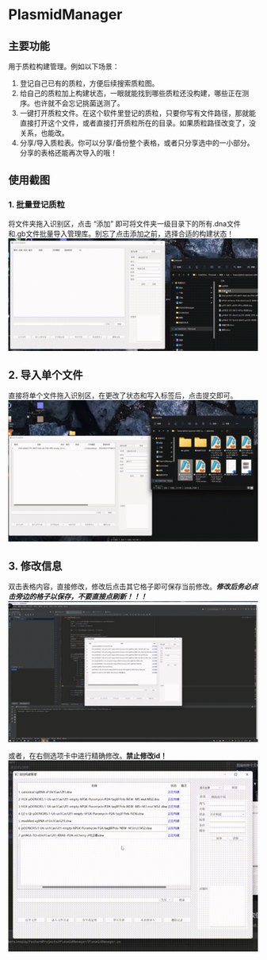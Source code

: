 # PlasmidManager
## 主要功能
用于质粒构建管理。例如以下场景：

1. 登记自己已有的质粒，方便后续搜索质粒图。
2. 给自己的质粒加上构建状态，一眼就能找到哪些质粒还没构建，哪些正在测序。也许就不会忘记挑菌送测了。
3. 一键打开质粒文件。在这个软件里登记的质粒，只要你写有文件路径，那就能直接打开这个文件，或者直接打开质粒所在的目录。如果质粒路径改变了，没关系，也能改。
4. 分享/导入质粒表。你可以分享/备份整个表格，或者只分享选中的一小部分。分享的表格还能再次导入的哦！


## 使用截图
### 1. 批量登记质粒
将文件夹拖入识别区，点击 “添加” 即可将文件夹一级目录下的所有.dna文件和.gb文件批量导入管理库。别忘了点击添加之前，选择合适的构建状态！
![批量导入](https://github.com/Masterchiefm/PlasmidManager/raw/master/screenShot/1.gif)

## 2. 导入单个文件
直接将单个文件拖入识别区，在更改了状态和写入标签后，点击提交即可。
![批量导入](https://github.com/Masterchiefm/PlasmidManager/raw/master/screenShot/2.gif)

## 3. 修改信息
双击表格内容，直接修改，修改后点击其它格子即可保存当前修改。***修改后务必点击旁边的格子以保存，不要直接点刷新！！！***
![信息修改](https://github.com/Masterchiefm/PlasmidManager/raw/master/screenShot/3.gif)

或者，在右侧选项卡中进行精确修改。**禁止修改id！**
![信息修改](https://github.com/Masterchiefm/PlasmidManager/raw/master/screenShot/4.gif)


